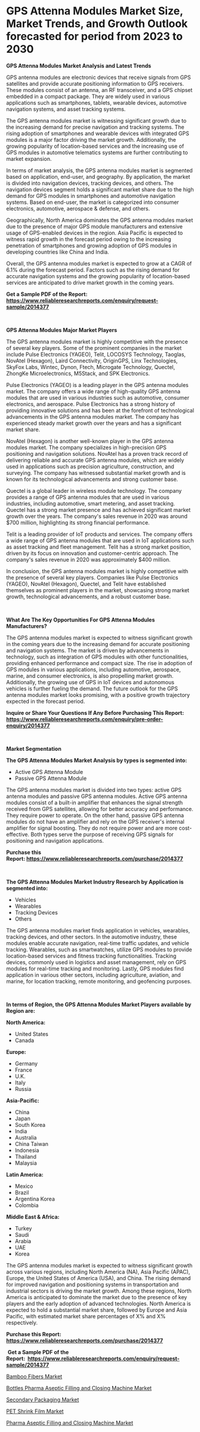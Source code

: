 <p><h1>GPS Attenna Modules Market Size, Market Trends, and Growth Outlook forecasted for period from 2023 to 2030</h1></p><p><strong>GPS Attenna Modules Market Analysis and Latest Trends</strong></p>
<p><p>GPS antenna modules are electronic devices that receive signals from GPS satellites and provide accurate positioning information to GPS receivers. These modules consist of an antenna, an RF transceiver, and a GPS chipset embedded in a compact package. They are widely used in various applications such as smartphones, tablets, wearable devices, automotive navigation systems, and asset tracking systems.</p><p>The GPS antenna modules market is witnessing significant growth due to the increasing demand for precise navigation and tracking systems. The rising adoption of smartphones and wearable devices with integrated GPS modules is a major factor driving the market growth. Additionally, the growing popularity of location-based services and the increasing use of GPS modules in automotive telematics systems are further contributing to market expansion.</p><p>In terms of market analysis, the GPS antenna modules market is segmented based on application, end-user, and geography. By application, the market is divided into navigation devices, tracking devices, and others. The navigation devices segment holds a significant market share due to the high demand for GPS modules in smartphones and automotive navigation systems. Based on end-user, the market is categorized into consumer electronics, automotive, aerospace & defense, and others.</p><p>Geographically, North America dominates the GPS antenna modules market due to the presence of major GPS module manufacturers and extensive usage of GPS-enabled devices in the region. Asia Pacific is expected to witness rapid growth in the forecast period owing to the increasing penetration of smartphones and growing adoption of GPS modules in developing countries like China and India.</p><p>Overall, the GPS antenna modules market is expected to grow at a CAGR of 6.1% during the forecast period. Factors such as the rising demand for accurate navigation systems and the growing popularity of location-based services are anticipated to drive market growth in the coming years.</p></p>
<p><strong>Get a Sample PDF of the Report:&nbsp; <a href="https://www.reliableresearchreports.com/enquiry/request-sample/2014377">https://www.reliableresearchreports.com/enquiry/request-sample/2014377</a></strong></p>
<p>&nbsp;</p>
<p><strong>GPS Attenna Modules Major Market Players</strong></p>
<p><p>The GPS antenna modules market is highly competitive with the presence of several key players. Some of the prominent companies in the market include Pulse Electronics (YAGEO), Telit, LOCOSYS Technology, Taoglas, NovAtel (Hexagon), Laird Connectivity, OriginGPS, Linx Technologies, SkyFox Labs, Wintec, Dynon, Ftech, Microgate Technology, Quectel, ZhongKe Microelectronics, M5Stack, and SPK Electronics.</p><p>Pulse Electronics (YAGEO) is a leading player in the GPS antenna modules market. The company offers a wide range of high-quality GPS antenna modules that are used in various industries such as automotive, consumer electronics, and aerospace. Pulse Electronics has a strong history of providing innovative solutions and has been at the forefront of technological advancements in the GPS antenna modules market. The company has experienced steady market growth over the years and has a significant market share.</p><p>NovAtel (Hexagon) is another well-known player in the GPS antenna modules market. The company specializes in high-precision GPS positioning and navigation solutions. NovAtel has a proven track record of delivering reliable and accurate GPS antenna modules, which are widely used in applications such as precision agriculture, construction, and surveying. The company has witnessed substantial market growth and is known for its technological advancements and strong customer base.</p><p>Quectel is a global leader in wireless module technology. The company provides a range of GPS antenna modules that are used in various industries, including automotive, smart metering, and asset tracking. Quectel has a strong market presence and has achieved significant market growth over the years. The company's sales revenue in 2020 was around $700 million, highlighting its strong financial performance.</p><p>Telit is a leading provider of IoT products and services. The company offers a wide range of GPS antenna modules that are used in IoT applications such as asset tracking and fleet management. Telit has a strong market position, driven by its focus on innovation and customer-centric approach. The company's sales revenue in 2020 was approximately $400 million.</p><p>In conclusion, the GPS antenna modules market is highly competitive with the presence of several key players. Companies like Pulse Electronics (YAGEO), NovAtel (Hexagon), Quectel, and Telit have established themselves as prominent players in the market, showcasing strong market growth, technological advancements, and a robust customer base.</p></p>
<p>&nbsp;</p>
<p><strong>What Are The Key Opportunities For GPS Attenna Modules Manufacturers?</strong></p>
<p><p>The GPS antenna modules market is expected to witness significant growth in the coming years due to the increasing demand for accurate positioning and navigation systems. The market is driven by advancements in technology, such as integration of GPS modules with other functionalities, providing enhanced performance and compact size. The rise in adoption of GPS modules in various applications, including automotive, aerospace, marine, and consumer electronics, is also propelling market growth. Additionally, the growing use of GPS in IoT devices and autonomous vehicles is further fueling the demand. The future outlook for the GPS antenna modules market looks promising, with a positive growth trajectory expected in the forecast period.</p></p>
<p><strong>Inquire or Share Your Questions If Any Before Purchasing This Report: <a href="https://www.reliableresearchreports.com/enquiry/pre-order-enquiry/2014377">https://www.reliableresearchreports.com/enquiry/pre-order-enquiry/2014377</a></strong></p>
<p>&nbsp;</p>
<p><strong>Market Segmentation</strong></p>
<p><strong>The GPS Attenna Modules Market Analysis by types is segmented into:</strong></p>
<p><ul><li>Active GPS Attenna Module</li><li>Passive GPS Attenna Module</li></ul></p>
<p><p>The GPS antenna modules market is divided into two types: active GPS antenna modules and passive GPS antenna modules. Active GPS antenna modules consist of a built-in amplifier that enhances the signal strength received from GPS satellites, allowing for better accuracy and performance. They require power to operate. On the other hand, passive GPS antenna modules do not have an amplifier and rely on the GPS receiver's internal amplifier for signal boosting. They do not require power and are more cost-effective. Both types serve the purpose of receiving GPS signals for positioning and navigation applications.</p></p>
<p><strong>Purchase this Report:&nbsp;<a href="https://www.reliableresearchreports.com/purchase/2014377">https://www.reliableresearchreports.com/purchase/2014377</a></strong></p>
<p>&nbsp;</p>
<p><strong>The GPS Attenna Modules Market Industry Research by Application is segmented into:</strong></p>
<p><ul><li>Vehicles</li><li>Wearables</li><li>Tracking Devices</li><li>Others</li></ul></p>
<p><p>The GPS antenna modules market finds application in vehicles, wearables, tracking devices, and other sectors. In the automotive industry, these modules enable accurate navigation, real-time traffic updates, and vehicle tracking. Wearables, such as smartwatches, utilize GPS modules to provide location-based services and fitness tracking functionalities. Tracking devices, commonly used in logistics and asset management, rely on GPS modules for real-time tracking and monitoring. Lastly, GPS modules find application in various other sectors, including agriculture, aviation, and marine, for location tracking, remote monitoring, and geofencing purposes.</p></p>
<p>&nbsp;</p>
<p><strong>In terms of Region, the GPS Attenna Modules Market Players available by Region are:</strong></p>
<p>
    <p> <strong> North America: </strong>
        <ul>
            <li>United States</li>
            <li>Canada</li>
        </ul>
        </p> 
    <p> <strong> Europe: </strong>
        <ul>
            <li>Germany</li>
            <li>France</li>
            <li>U.K.</li>
            <li>Italy</li>
            <li>Russia</li>
        </ul>
        </p> 
    <p> <strong> Asia-Pacific: </strong>
        <ul>
            <li>China</li>
            <li>Japan</li>
            <li>South Korea</li>
            <li>India</li>
            <li>Australia</li>
            <li>China Taiwan</li>
            <li>Indonesia</li>
            <li>Thailand</li>
            <li>Malaysia</li>
        </ul>
        </p> 
    <p> <strong> Latin America: </strong>
        <ul>
            <li>Mexico</li>
            <li>Brazil</li>
            <li>Argentina Korea</li>
            <li>Colombia</li>
        </ul>
        </p> 
    <p> <strong> Middle East & Africa: </strong>
        <ul>
            <li>Turkey</li>
            <li>Saudi</li>
            <li>Arabia</li>
            <li>UAE</li>
            <li>Korea</li>
        </ul>
    </p>
    </p>
<p><p>The GPS antenna modules market is expected to witness significant growth across various regions, including North America (NA), Asia Pacific (APAC), Europe, the United States of America (USA), and China. The rising demand for improved navigation and positioning systems in transportation and industrial sectors is driving the market growth. Among these regions, North America is anticipated to dominate the market due to the presence of key players and the early adoption of advanced technologies. North America is expected to hold a substantial market share, followed by Europe and Asia Pacific, with estimated market share percentages of X% and X% respectively.</p></p>
<p><strong>Purchase this Report: <a href="https://www.reliableresearchreports.com/purchase/2014377">https://www.reliableresearchreports.com/purchase/2014377</a></strong></p>
<p>&nbsp;<strong>Get a Sample PDF of the Report:&nbsp;&nbsp;<a href="https://www.reliableresearchreports.com/enquiry/request-sample/2014377">https://www.reliableresearchreports.com/enquiry/request-sample/2014377</a></strong></p>
<p><strong></strong></p>
<p><p><a href="https://medium.com/@mskylatoy/bamboo-fibers-market-outlook-industry-overview-and-forecast-2023-to-2030-bca7e60fcf5e">Bamboo Fibers Market</a></p><p><a href="https://github.com/JameTravis/Market-Research-Report-List-2/blob/main/bottles-pharma-aseptic-filling-and-closing-machine-market.md">Bottles Pharma Aseptic Filling and Closing Machine Market</a></p><p><a href="https://medium.com/@malliekozey2023/secondary-packaging-market-research-report-its-history-and-forecast-2023-to-2030-8606e5013f2b">Secondary Packaging Market</a></p><p><a href="https://medium.com/@jackyhammes/pet-shrink-film-market-research-report-its-history-and-forecast-2023-to-2030-70c54e365d50">PET Shrink Film Market</a></p><p><a href="https://github.com/RichRobinson5/Market-Research-Report-List-2/blob/main/pharma-aseptic-filling-and-closing-machine-market.md">Pharma Aseptic Filling and Closing Machine Market</a></p></p>